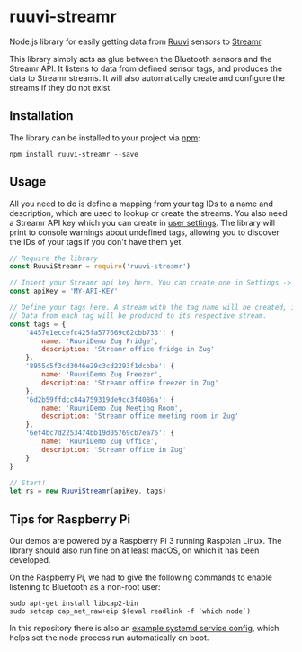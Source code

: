 # ruuvi-streamr

Node.js library for easily getting data from [Ruuvi](https://tag.ruuvi.com) sensors to [Streamr](https://www.streamr.com).

This library simply acts as glue between the Bluetooth sensors and the Streamr API. It listens to data from defined sensor tags, and produces the data to Streamr streams. It will also automatically create and configure the streams if they do not exist.

## Installation

The library can be installed to your project via [npm](https://www.npmjs.com/package/ruuvi-streamr):

`npm install ruuvi-streamr --save`

## Usage

All you need to do is define a mapping from your tag IDs to a name and description, which are used to lookup or create the streams. You also need a Streamr API key which you can create in [user settings](https://www.streamr.com/profile/edit). The library will print to console warnings about undefined tags, allowing you to discover the IDs of your tags if you don't have them yet.

```javascript
// Require the library
const RuuviStreamr = require('ruuvi-streamr')

// Insert your Streamr api key here. You can create one in Settings -> Profile
const apiKey = 'MY-API-KEY'

// Define your tags here. A stream with the tag name will be created, if it does not exist.
// Data from each tag will be produced to its respective stream.
const tags = {
	'4457e1eccefc425fa577669c62cbb733': {
		name: 'RuuviDemo Zug Fridge',
		description: 'Streamr office fridge in Zug'
	},
	'8955c5f3cd3046e29c3cd2293f1dcbbe': {
		name: 'RuuviDemo Zug Freezer',
		description: 'Streamr office freezer in Zug'
	},
	'6d2b59ffdcc84a759319de9cc3f4086a': {
		name: 'RuuviDemo Zug Meeting Room',
		description: 'Streamr office meeting room in Zug'
	},
	'6ef4bc7d2253474bb19d05769cb7ea76': {
		name: 'RuuviDemo Zug Office',
		description: 'Streamr office in Zug'
	}
}

// Start!
let rs = new RuuviStreamr(apiKey, tags)
```

## Tips for Raspberry Pi

Our demos are powered by a Raspberry Pi 3 running Raspbian Linux. The library should also run fine on at least macOS, on which it has been developed.

On the Raspberry Pi, we had to give the following commands to enable listening to Bluetooth as a non-root user:

```
sudo apt-get install libcap2-bin
sudo setcap cap_net_raw+eip $(eval readlink -f `which node`)
```

In this repository there is also an [example systemd service config](https://github.com/streamr-dev/ruuvi-streamr/blob/master/example.service), which helps set the node process run automatically on boot.
